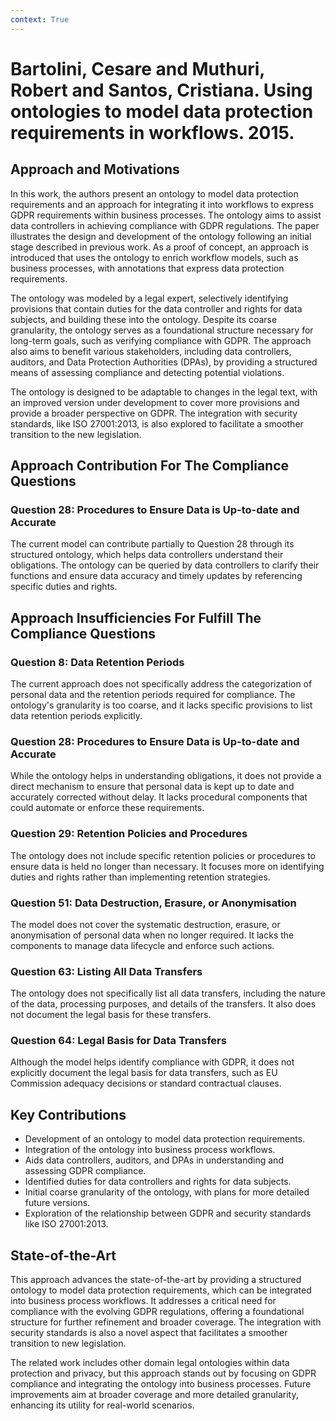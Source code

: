 ```yaml
---
context: True
---
```



# Bartolini, Cesare and Muthuri, Robert and Santos, Cristiana. Using ontologies to model data protection requirements in workflows. 2015.

## Approach and Motivations

In this work, the authors present an ontology to model data protection requirements and an approach for integrating it into workflows to express GDPR requirements within business processes. The ontology aims to assist data controllers in achieving compliance with GDPR regulations. The paper illustrates the design and development of the ontology following an initial stage described in previous work. As a proof of concept, an approach is introduced that uses the ontology to enrich workflow models, such as business processes, with annotations that express data protection requirements.

The ontology was modeled by a legal expert, selectively identifying provisions that contain duties for the data controller and rights for data subjects, and building these into the ontology. Despite its coarse granularity, the ontology serves as a foundational structure necessary for long-term goals, such as verifying compliance with GDPR. The approach also aims to benefit various stakeholders, including data controllers, auditors, and Data Protection Authorities (DPAs), by providing a structured means of assessing compliance and detecting potential violations.

The ontology is designed to be adaptable to changes in the legal text, with an improved version under development to cover more provisions and provide a broader perspective on GDPR. The integration with security standards, like ISO 27001:2013, is also explored to facilitate a smoother transition to the new legislation.

## Approach Contribution For The Compliance Questions

### Question 28: Procedures to Ensure Data is Up-to-date and Accurate
The current model can contribute partially to Question 28 through its structured ontology, which helps data controllers understand their obligations. The ontology can be queried by data controllers to clarify their functions and ensure data accuracy and timely updates by referencing specific duties and rights.

## Approach Insufficiencies For Fulfill The Compliance Questions

### Question 8: Data Retention Periods
The current approach does not specifically address the categorization of personal data and the retention periods required for compliance. The ontology's granularity is too coarse, and it lacks specific provisions to list data retention periods explicitly.

### Question 28: Procedures to Ensure Data is Up-to-date and Accurate
While the ontology helps in understanding obligations, it does not provide a direct mechanism to ensure that personal data is kept up to date and accurately corrected without delay. It lacks procedural components that could automate or enforce these requirements.

### Question 29: Retention Policies and Procedures
The ontology does not include specific retention policies or procedures to ensure data is held no longer than necessary. It focuses more on identifying duties and rights rather than implementing retention strategies.

### Question 51: Data Destruction, Erasure, or Anonymisation
The model does not cover the systematic destruction, erasure, or anonymisation of personal data when no longer required. It lacks the components to manage data lifecycle and enforce such actions.

### Question 63: Listing All Data Transfers
The ontology does not specifically list all data transfers, including the nature of the data, processing purposes, and details of the transfers. It also does not document the legal basis for these transfers.

### Question 64: Legal Basis for Data Transfers
Although the model helps identify compliance with GDPR, it does not explicitly document the legal basis for data transfers, such as EU Commission adequacy decisions or standard contractual clauses.

## Key Contributions

- Development of an ontology to model data protection requirements.
- Integration of the ontology into business process workflows.
- Aids data controllers, auditors, and DPAs in understanding and assessing GDPR compliance.
- Identified duties for data controllers and rights for data subjects.
- Initial coarse granularity of the ontology, with plans for more detailed future versions.
- Exploration of the relationship between GDPR and security standards like ISO 27001:2013.

## State-of-the-Art

This approach advances the state-of-the-art by providing a structured ontology to model data protection requirements, which can be integrated into business process workflows. It addresses a critical need for compliance with the evolving GDPR regulations, offering a foundational structure for further refinement and broader coverage. The integration with security standards is also a novel aspect that facilitates a smoother transition to new legislation.

The related work includes other domain legal ontologies within data protection and privacy, but this approach stands out by focusing on GDPR compliance and integrating the ontology into business processes. Future improvements aim at broader coverage and more detailed granularity, enhancing its utility for real-world scenarios.
